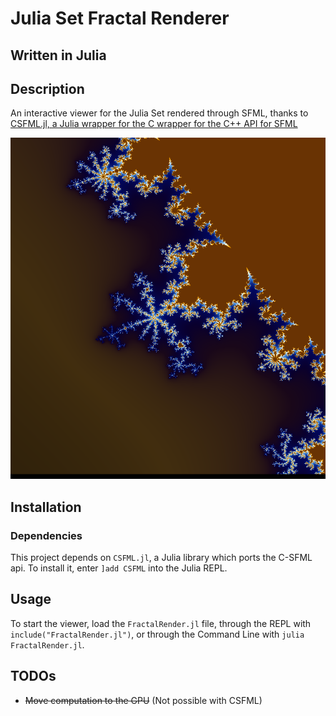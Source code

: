 # Julia Set Fractal Renderer
## Written in Julia

## Description

An interactive viewer for the Julia Set rendered through SFML, thanks to [CSFML.jl, a Julia wrapper for the C wrapper for the C++ API for SFML](https://github.com/JuliaMultimedia/CSFML.jl)

![Output image](output/output.png)

## Installation

### Dependencies

This project depends on `CSFML.jl`, a Julia library which ports the C-SFML api.
To install it, enter `]add CSFML` into the Julia REPL.

## Usage

To start the viewer, load the `FractalRender.jl` file,
through the REPL with `include("FractalRender.jl")`,
or through the Command Line with `julia FractalRender.jl`.

## TODOs

- ~~Move computation to the GPU~~ (Not possible with CSFML)

